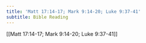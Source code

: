 ```yaml
---
title: 'Matt 17:14-17; Mark 9:14-20; Luke 9:37-41'
subtitle: Bible Reading
---
```


[[Matt 17:14-17; Mark 9:14-20; Luke 9:37-41]]